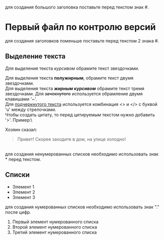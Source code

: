 для создания большого заголовка поставьте перед текстом знак #.
# Первый файл по контролю версий
для создания заголовков поменьше поставьте перед текстом 2 знака #.
## Выделение текста

Для выделения текста *курсивом* обрамите текст звездочками.

Для выделения текста **полужирным**, обрамите текст двумя звездочками.\
Для выделения текста ***жирным курсивом*** обрамите текст тремя звездочками.
Для ~~зачекнутого~~ используется обрамление двумя клавишами '~'.\
Для <u>подчеркнутого текста</u> используется комбинация <> и </> с буквой 'u' между стрелочками.  
Чтобы создать цитату, то перед цитируемым текстом нужно добавить '>'. Пример:\

Хозяин сказал:
> Привет! Скорее заходите в дом, на улице холодно!

\
для создания ненумерованных списков необходимо использовать знак * перед текстом.
 ## Списки
* Элемент 1
* Элемент 2
* Элемент 3

для создания нумерованных списков необходимо использовать знак "." после цифр.
1. Первый элемент нумерованного списка
2. Второй элемент нумерованного списка
3. Третий элемент нумерованного списка


